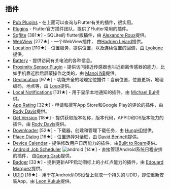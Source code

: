 
## 插件

- [Pub Plugins](https://pub.dartlang.org/flutter/plugins) - 在上面可以查询与Flutter有关的插件，很实用。
- [Plugins](https://github.com/flutter/plugins/tree/master/packages) - Flutter官方插件团队，提供了Flutter常用的插件。
- [Sqflite](https://github.com/tekartik/sqflite) [381★] - SQLite的 flutter版插件，由 [Alexandre Roux](https://www.linkedin.com/in/alextekartik/)提供。
- [WebView](https://github.com/dart-flitter/flutter_webview_plugin) [277★] - 一个WebView插件， 由[Hadrien Lejard](https://twitter.com/HadrienLejard)提供。
- [Location](https://github.com/Lyokone/flutterlocation) [110★] - 位置服务，提供位置，以及连续位置的回调，由 [Lyokone](https://github.com/Lyokone)提供。
- [Battery](https://pub.dartlang.org/packages/battery) - 提供访问有关电池的各种信息。
- [Proximity Sensor Plugin](https://pub.dartlang.org/packages/proximity_plugin) - 提供访问接近传感器也叫近距离传感器的能力，比如手机靠近脸后屏蔽操作之类的，由 [Manoj NB](https://github.com/Samaritan1011001)提供。
- [Geolocation](https://github.com/loup-v/geolocation) [97★] - 功能齐全的地理定位插件：当前位置，位置更新，地理编码，地点等，由 [Loup](http://intheloup.io)提供。
- [Local Notifications](https://github.com/MaikuB/flutter_local_notifications) [131★] - 用于显示本地通知的插件，由 [Michael Bui](https://github.com/MaikuB)提供。
- [App Rating](https://github.com/AppleEducate/app_review) [32★] - 申请和撰写App Store和Google Play的评论的插件，由 [Rody Davis](http://appleeducate.com)提供。
- [Get Version](https://github.com/AppleEducate/get_version) [18★] - 提供获取版本名称，版本代码，APPID和OS版本能力的插件，由 [Rody Davis](http://appleeducate.com)提供。
- [Downloader](https://github.com/hnvn/flutter_downloader) [52★] - 下载器，创建和管理下载任务，由 [HungHD](https://github.com/hnvn)提供。
- [Place Dialog](https://github.com/pinkfish/flutter_places_dialog) [16★] - 位置选择对话框，由 [David Bennett](https://github.com/pinkfish)提供。
- [Device Calendar](https://github.com/builttoroam/flutter_plugins/tree/develop/device_calendar) - 提供修改用户日历能力的插件，由[Built to Roam](http://builttoroam.com)提供。
- [Android Job Scheduler](https://github.com/talkdirty/android_job_scheduler) ![android](http://upload-images.jianshu.io/upload_images/1091358-6a485175c2188f62.png?imageMogr2/auto-orient/strip%7CimageView2/2/w/1240) [14★] - 直接管理Android系统日程安排的插件， 由[Georg Grab](https://github.com/talkdirty)提供。
- [Badger](https://github.com/g123k/flutter_app_badger) [33★] - 提供更新APP启动图标上的小红点能力的插件，由 [Edouard Marquez](https://twitter.com/g123k)提供。
- [UDID](https://github.com/GigaDroid/flutter_udid) [18★] - 用于在Android/iOS设备上获取一个持久的 UDID，即使重新安装App，由  [Leon Kukuk](https://kukuk.me)提供。
